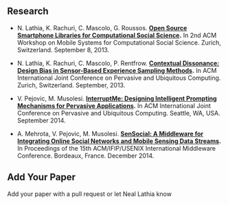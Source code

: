 Research
-------------------------------

* N. Lathia, K. Rachuri, C. Mascolo, G. Roussos.  **[Open Source Smartphone Libraries for Computational Social Science](http://www.cl.cam.ac.uk/~nkl25/publications/papers/lathia_mcss2013.pdf).** In 2nd ACM Workshop on Mobile Systems for Computational Social Science. Zurich, Switzerland. September 8, 2013.
 
* N. Lathia, K. Rachuri, C. Mascolo, P. Rentfrow. **[Contextual Dissonance: Design Bias in Sensor-Based Experience Sampling Methods](http://www.cl.cam.ac.uk/~nkl25/publications/papers/lathia_ubicomp13.pdf).** In ACM International Joint Conference on Pervasive and Ubiquitous Computing. Zurich, Switzerland. September, 2013.

* V. Pejovic, M. Musolesi. **[InterruptMe: Designing Intelligent Prompting Mechanisms for Pervasive Applications](http://www.cs.bham.ac.uk/~musolesm/papers/ubicomp14.pdf).** In ACM International Joint Conference on Pervasive and Ubiquitous Computing. Seattle, WA, USA. September 2014.

* A. Mehrota, V. Pejovic, M. Musolesi. **[SenSocial: A Middleware for Integrating Online Social Networks and Mobile Sensing Data Streams](http://www.cs.bham.ac.uk/~musolesm/papers/middleware14.pdf).** In Proceedings of the 15th ACM/IFIP/USENIX International Middleware Conference. Bordeaux, France. December 2014.



Add Your Paper
-------------------------------
Add your paper with a pull request or let Neal Lathia know

